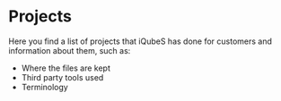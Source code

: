 # Projects

Here you find a list of projects that iQubeS has done for customers and information about them, such as:
- Where the files are kept
- Third party tools used
- Terminology